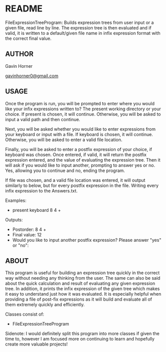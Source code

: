 # README
FileExpressionTreeProgram: Builds expression trees from user input or a given file, read line by line. The expression tree is then evaluated and if valid, it is written to a default/given file name in infix expression format with the correct final value.

## AUTHOR
Gavin Horner

gavinhorner0@gmail.com

## USAGE
Once the program is run, you will be prompted to enter where you would like your infix expressions written to? The present working directory or
your choice. If present is chosen, it will continue. Otherwise, you will be asked to input a valid path and then continue.

Next, you will be asked whether you would like to enter expressions from your keyboard or input with a file. If keyboard is chosen, it will continue.
Otherwise, you will be asked to enter a valid file location.

Finally, you will be asked to enter a postfix expression of your choice, if keyboard was chosen. Once entered, if valid, it will return the postfix expression entered, and the value of evaluating the expression tree. Then it will ask if you would like to input another, prompting to answer yes or no. Yes, allowing you to continue and no, ending the program.

If file was chosen, and a valid file location was entered, it will output similarly to below, but for every postfix expression in the file. Writing every infix expression to the Answers.txt.

Examples:
 - present keyboard 8 4 + 

Outputs:
 - Postorder: 8 4 +
 - Final value: 12
 - Would you like to input another postfix expression? Please answer "yes" or "no":

## ABOUT
This program is useful for building an expression tree quickly in the correct way without needing any thinking from the user. The same can also be said about the quick calculation and result of evaluating any given expression tree. In addition, it prints the infix expression of the given tree which makes it easy to understand just how it was evaluated.
It is especially helpful when providing a file of post-fix expressions as it will build and evaluate all of them extremely quickly and efficiently.

Classes consist of:
- FileExpressionTreeProgram

Sidenote: I would definitely split this program into more classes if given the time to, however I am focused more on continuing to learn and hopefully create more valuable projects!
